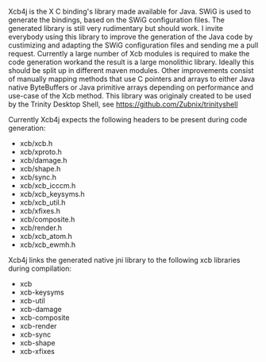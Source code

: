 Xcb4j is the X C binding's library made available for Java. SWiG is used to generate the bindings, based on the SWiG configuration files. The generated library is still very rudimentary but should work. I invite everybody using this library to improve the generation of the Java code by custimizing and adapting the SWiG configuration files and sending me a pull request. Currently a large number of Xcb modules is required to make the code generation workand the result is a large monolithic library. Ideally this should be split up in different maven modules. Other improvements consist of manually mapping methods that use C pointers and arrays to either Java native ByteBuffers or Java primitive arrays depending on performance and use-case of the Xcb method. This library was originaly created to be used by the Trinity Desktop Shell, see https://github.com/Zubnix/trinityshell  
  
Currently Xcb4j expects the following headers to be present during code generation:
- xcb/xcb.h
- xcb/xproto.h
- xcb/damage.h
- xcb/shape.h
- xcb/sync.h
- xcb/xcb_icccm.h
- xcb/xcb_keysyms.h
- xcb/xcb_util.h
- xcb/xfixes.h
- xcb/composite.h
- xcb/render.h
- xcb/xcb_atom.h
- xcb/xcb_ewmh.h
  
Xcb4j links the generated native jni library to the following xcb libraries during compilation:
- xcb
- xcb-keysyms
- xcb-util
- xcb-damage
- xcb-composite
- xcb-render
- xcb-sync
- xcb-shape
- xcb-xfixes
